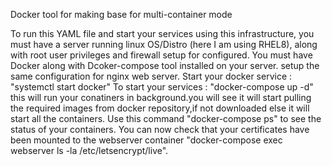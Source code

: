Docker tool for making base for multi-container mode

To run this YAML file and start your services using this infrastructure, you must have a server running linux OS/Distro (here I am using RHEL8), along with root user privileges and firewall setup for configured.
You must have Docker along with Dcoker-compose tool installed on your server.
setup the same configuration for nginx web server.
Start your docker service : "systemctl start docker"
To start your services : "docker-compose up -d" this will run your conatiners in background.you will see it will start pulling the required images from docker repository,if not downloaded else it will start all the containers.
Use this command "docker-compose ps" to see the status of your containers.
You can now check that your certificates have been mounted to the webserver container "docker-compose exec webserver ls -la /etc/letsencrypt/live".
